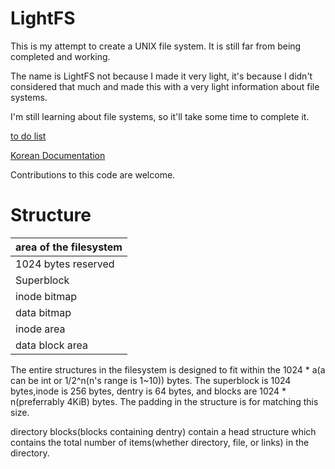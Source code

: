 # LightFS
This is my attempt to create a UNIX file system. It is still far from being completed and working.

The name is LightFS not because I made it very light, it's because I didn't considered that much and made this with a very light information about file systems.

I'm still learning about file systems, so it'll take some time to complete it.

[to do list](todo.md)

[Korean Documentation](korean.md)

Contributions to this code are welcome.

# Structure
| area of the filesystem |
| ---------- |
| 1024 bytes reserved |
| Superblock |
| inode bitmap |
| data bitmap |
| inode area |
| data block area |

The entire structures in the filesystem is designed to fit within the 1024 * a(a can be int or 1/2^n(n's range is 1~10)) bytes. The superblock is 1024 bytes,inode is 256 bytes, dentry is 64 bytes, and blocks are 1024 * n(preferrably 4KiB) bytes. The padding in the structure is for matching this size.

directory blocks(blocks containing dentry) contain a head structure which contains the total number of items(whether directory, file, or links) in the directory.

